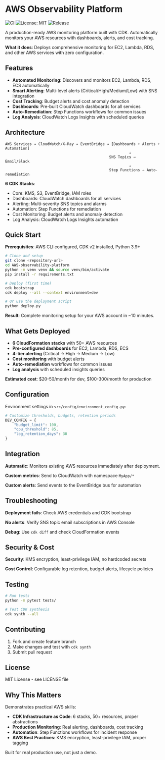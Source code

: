 # AWS Observability Platform

[![CI](https://github.com/username/AWS-observability-platform/actions/workflows/ci.yml/badge.svg)](https://github.com/username/AWS-observability-platform/actions/workflows/ci.yml)
[![License: MIT](https://img.shields.io/badge/License-MIT-yellow.svg)](https://opensource.org/licenses/MIT)
[![Release](https://img.shields.io/github/v/release/username/AWS-observability-platform)](https://github.com/username/AWS-observability-platform/releases)

A production-ready AWS monitoring platform built with CDK. Automatically monitors your AWS resources with dashboards, alerts, and cost tracking.

**What it does**: Deploys comprehensive monitoring for EC2, Lambda, RDS, and other AWS services with zero configuration.

## Features

- **Automated Monitoring**: Discovers and monitors EC2, Lambda, RDS, ECS automatically
- **Smart Alerting**: Multi-level alerts (Critical/High/Medium/Low) with SNS integration
- **Cost Tracking**: Budget alerts and cost anomaly detection
- **Dashboards**: Pre-built CloudWatch dashboards for all services
- **Auto-Remediation**: Step Functions workflows for common issues
- **Log Analysis**: CloudWatch Logs Insights with scheduled queries

## Architecture

```
AWS Services → CloudWatch/X-Ray → EventBridge → [Dashboards + Alerts + Automation]
                                                        ↓
                                               SNS Topics → Email/Slack
                                                        ↓
                                               Step Functions → Auto-remediation
```

**6 CDK Stacks**:
- Core: KMS, S3, EventBridge, IAM roles
- Dashboards: CloudWatch dashboards for all services
- Alerting: Multi-severity SNS topics and alarms
- Automation: Step Functions for remediation
- Cost Monitoring: Budget alerts and anomaly detection
- Log Analysis: CloudWatch Logs Insights automation

## Quick Start

**Prerequisites**: AWS CLI configured, CDK v2 installed, Python 3.9+

```bash
# Clone and setup
git clone <repository-url>
cd AWS-observability-platform
python -m venv venv && source venv/bin/activate
pip install -r requirements.txt

# Deploy (first time)
cdk bootstrap
cdk deploy --all --context environment=dev

# Or use the deployment script
python deploy.py
```

**Result**: Complete monitoring setup for your AWS account in ~10 minutes.

## What Gets Deployed

- **6 CloudFormation stacks** with 50+ AWS resources
- **Pre-configured dashboards** for EC2, Lambda, RDS, ECS
- **4-tier alerting** (Critical → High → Medium → Low)
- **Cost monitoring** with budget alerts
- **Auto-remediation** workflows for common issues
- **Log analysis** with scheduled insights queries

**Estimated cost**: $20-50/month for dev, $100-300/month for production

## Configuration

Environment settings in `src/config/environment_config.py`:

```python
# Customize thresholds, budgets, retention periods
DEV_CONFIG = {
    "budget_limit": 100,
    "cpu_threshold": 85,
    "log_retention_days": 30
}
```

## Integration

**Automatic**: Monitors existing AWS resources immediately after deployment.

**Custom metrics**: Send to CloudWatch with namespace `MyApp/*`

**Custom alerts**: Send events to the EventBridge bus for automation

## Troubleshooting

**Deployment fails**: Check AWS credentials and CDK bootstrap

**No alerts**: Verify SNS topic email subscriptions in AWS Console

**Debug**: Use `cdk diff` and check CloudFormation events

## Security & Cost

**Security**: KMS encryption, least-privilege IAM, no hardcoded secrets

**Cost Control**: Configurable log retention, budget alerts, lifecycle policies

## Testing

```bash
# Run tests
python -m pytest tests/

# Test CDK synthesis
cdk synth --all
```

## Contributing

1. Fork and create feature branch
2. Make changes and test with `cdk synth`
3. Submit pull request

## License

MIT License - see LICENSE file

## Why This Matters

Demonstrates practical AWS skills:
- **CDK Infrastructure as Code**: 6 stacks, 50+ resources, proper abstractions
- **Production Monitoring**: Real alerting, dashboards, cost tracking
- **Automation**: Step Functions workflows for incident response
- **AWS Best Practices**: KMS encryption, least-privilege IAM, proper tagging

Built for real production use, not just a demo.